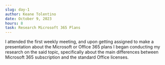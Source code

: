 ```yaml
---
slug: day-1
author: Keane Tolentino
date: October 9, 2023
hours: 8
task: Research Microsoft 365 Plans
---
```


I attended the first weekly meeting, and upon getting assigned to make a presentation about the Microsoft or Office 365 plans I began
conducting my research on the said topic, specifically about the main differences between
Microsoft 365 subscription and the standard Office licenses.
